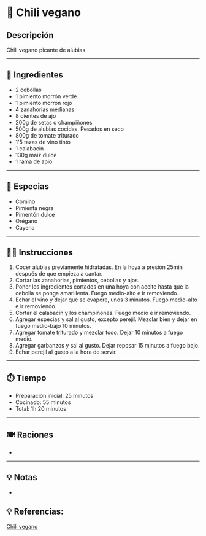 # 🍲 Chili vegano
## Descripción

Chili vegano picante de alubias

---

## 📝 Ingredientes

- 2 cebollas
- 1 pimiento morrón verde
- 1 pimiento morrón rojo
- 4 zanahorias medianas
- 8 dientes de ajo
- 200g de setas o champiñones
- 500g de alubias cocidas. Pesados en seco
- 800g de tomate triturado
- 1'5 tazas de vino tinto
- 1 calabacín
- 130g maíz dulce
- 1 rama de apio

---

## 🌿 Especias

- Comino
- Pimienta negra
- Pimentón dulce
- Orégano
- Cayena

---

## 👩‍🍳 Instrucciones

1. Cocer alubias previamente hidratadas. En la hoya a presión 25min después de que empieza a cantar.
2. Cortar las zanahorias, pimientos, cebollas y ajos.
3. Poner los ingredientes cortados en una hoya con aceite hasta que la cebolla se ponga amarillenta. Fuego medio-alto e ir removiendo.
4. Echar el vino y dejar que se evapore, unos 3 minutos. Fuego medio-alto e ir removiendo.
5. Cortar el calabacín y los champiñones. Fuego medio e ir removiendo.
6. Agregar especias y sal al gusto, excepto perejil. Mezclar bien y dejar en fuego medio-bajo 10 minutos.
7. Agregar tomate triturado y mezclar todo. Dejar 10 minutos a fuego medio.
8. Agregar garbanzos y sal al gusto. Dejar reposar 15 minutos a fuego bajo.
9. Echar perejil al gusto a la hora de servir.

---

## ⏱️ Tiempo

- Preparación inicial: 25 minutos
- Cocinado: 55 minutos
- Total: 1h 20 minutos  

---

## 🍽️ Raciones

- 

---

## 💡 Notas

- 

## 💡 Referencias:

[Chili vegano](https://danzadefogones.com/chili-vegano/)